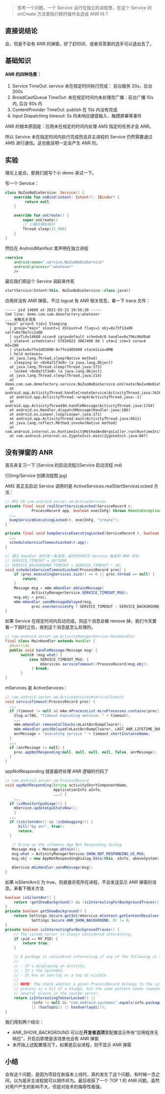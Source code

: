 > 思考一个问题，一个 Service 运行在独立的进程里，在这个 Service 的 onCreate 方法里执行耗时操作会造成 ANR 吗？

## 直接说结论

会，但是不会有 ANR 的弹窗。好了赶时间、或者背答案的选手可以退出去了。

## 基础知识

#### ANR 的四种场景：

1. Service TimeOut:  service 未在规定时间执行完成： 前台服务 20s，后台 200s
2. BroadCastQueue TimeOut: 未在规定时间内未处理完广播：前台广播 10s 内, 后台 60s 内
3. ContentProvider TimeOut:  publish 在 10s 内没有完成
4. Input Dispatching timeout:  5s 内未响应键盘输入、触摸屏幕等事件

 ANR 的根本原因是：应用未在规定的时间内处理 AMS 指定的任务才会 ANR。

所以 Service 未在指定时间内执行完成而且非主进程的 Service 仍然需要通过 AMS 进行通信。这也能说明一定会产生 ANR 的。

## 实验

理论上是会，那我们就写个小 demo 来试一下。

写一个 Service：

```kotlin
class NoZuoNoDieService: Service() {
    override fun onBind(intent: Intent?): IBinder? {
         return null
    }

    override fun onCreate() {
        super.onCreate()
        // 小睡会模拟耗时
        Thread.sleep(21_000)
    }
}
```

然后在 AndroidManifest 里声明在独立进程

```XML
<service
    android:name=".service.NoZuoNoDieService"
    android:process=":whatever"
    />
```

最后我们把这个 Service 调起来作死

```kotlin
startService(Intent(this, NoZuoNoDieService::class.java))
```

应用并没有 ANR 弹窗，不过 logcat 有 ANR 相关信息，看一下 trace 文件：

```log
----- pid 14608 at 2021-03-23 19:56:20 -----
Cmd line: demo.com.sam.demofactory:whatever
... 省略无关信息
"main" prio=5 tid=1 Sleeping
  | group="main" sCount=1 dsCount=0 flags=1 obj=0x73f13a80 self=0x78e7cc2a00
  | sysTid=14608 nice=0 cgrp=default sched=0/0 handle=0x796c96d9a8
  | state=S schedstat=( 57816925 3067496 80 ) utm=2 stm=3 core=4 HZ=100
  | stack=0x7fe1d03000-0x7fe1d05000 stackSize=8MB
  | held mutexes=
  at java.lang.Thread.sleep(Native method)
  - sleeping on <0x0a71f3e8> (a java.lang.Object)
  at java.lang.Thread.sleep(Thread.java:373)
  - locked <0x0a71f3e8> (a java.lang.Object)
  at java.lang.Thread.sleep(Thread.java:314)
  at demo.com.sam.demofactory.service.NoZuoNoDieService.onCreate(NoZuoNoDieService.kt:15)
  at android.app.ActivityThread.handleCreateService(ActivityThread.java:3426)
  at android.app.ActivityThread.-wrap4(ActivityThread.java:-1)
  at android.app.ActivityThread$H.handleMessage(ActivityThread.java:1744)
  at android.os.Handler.dispatchMessage(Handler.java:106)
  at android.os.Looper.loop(Looper.java:171)
  at android.app.ActivityThread.main(ActivityThread.java:6611)
  at java.lang.reflect.Method.invoke(Native method)
  at com.android.internal.os.RuntimeInit$MethodAndArgsCaller.run(RuntimeInit.java:438)
  at com.android.internal.os.ZygoteInit.main(ZygoteInit.java:807)
```

## 没有弹窗的 ANR

首先来复习一下 [Service 的启动流程](Service 启动流程.md)

![](img/Service 创建流程图.jpg)

AMS 真正去启动 Service 调用的是 ActiveServices.realStartServiceLocked 方法：

```JAVA
// API 29 com.android.server.am.ActiveServices 
private final void realStartServiceLocked(ServiceRecord r,
            ProcessRecord app, boolean execInFg) throws RemoteException {
  ...
  bumpServiceExecutingLocked(r, execInFg, "create");
}

private final void bumpServiceExecutingLocked(ServiceRecord r, boolean fg, String why) {
  ...
  scheduleServiceTimeoutLocked(r.app);  
}

// 通过 Handler 延时发一条消息，延时时间则为 Service 触发的 ANR 时长
// SERVICE_TIMEOUT = 20*1000
// SERVICE_BACKGROUND_TIMEOUT = SERVICE_TIMEOUT * 10;
void scheduleServiceTimeoutLocked(ProcessRecord proc) {
    if (proc.executingServices.size() == 0 || proc.thread == null) {
        return;
    }
    Message msg = mAm.mHandler.obtainMessage(
            ActivityManagerService.SERVICE_TIMEOUT_MSG);
    msg.obj = proc;
    mAm.mHandler.sendMessageDelayed(msg,
            proc.execServicesFg ? SERVICE_TIMEOUT : SERVICE_BACKGROUND_TIMEOUT);
}
```

如果 Service 在规定时间内启动完成，则这个消息会被 remove 掉，我们今天要看一下超时之后，收到这个消息是怎么处理的。

```JAVA
// com.android.server.am.ActivityManagerService.MainHandler
final class MainHandler extends Handler {
  @Override
  public void handleMessage(Message msg) {
       switch (msg.what) {
           case SERVICE_TIMEOUT_MSG: {
                mServices.serviceTimeout((ProcessRecord)msg.obj);
            } break;
       }
}
```

mServices 是 ActiveServices：

```JAVA
// com.android.server.am.ActiveServices#serviceTimeout
void serviceTimeout(ProcessRecord proc) {
  ...
  if (timeout != null && mAm.mProcessList.mLruProcesses.contains(proc)) {
    Slog.w(TAG, "Timeout executing service: " + timeout);
    ...
    mAm.mHandler.removeCallbacks(mLastAnrDumpClearer);
    mAm.mHandler.postDelayed(mLastAnrDumpClearer, LAST_ANR_LIFETIME_DURATION_MSECS);
    anrMessage = "executing service " + timeout.shortInstanceName;
  }   
  ...
  if (anrMessage != null) {
    proc.appNotResponding(null, null, null, null, false, anrMessage);
  }
}
```
appNotResponding 就是最终处理 ANR 逻辑的代码了
```JAVA
// com.android.server.am.ProcessRecord
void appNotResponding(String activityShortComponentName,
                      ApplicationInfo aInfo,
                      ...) {
	...
  if (isMonitorCpuUsage()) {
  	mService.updateCpuStatsNow();
	}
  ...
  if (isSilentAnr() && !isDebugging()) {
      kill("bg anr", true);
      return;
  }   
  
   // Bring up the infamous App Not Responding dialog
   Message msg = Message.obtain();
   msg.what = ActivityManagerService.SHOW_NOT_RESPONDING_UI_MSG;
   msg.obj = new AppNotRespondingDialog.Data(this, aInfo, aboveSystem);

   mService.mUiHandler.sendMessage(msg);
}
```

如果 isSilentAnr() 为 true，则直接杀死所在进程，不会发送显示 ANR 弹窗的消息。来看下相关方法

```JAVA
boolean isSilentAnr() {
    return !getShowBackground() && !isInterestingForBackgroundTraces();
}
private boolean getShowBackground() {
    return Settings.Secure.getInt(mService.mContext.getContentResolver(),
            Settings.Secure.ANR_SHOW_BACKGROUND, 0) != 0;
}
private boolean isInterestingForBackgroundTraces() {
    // The system_server is always considered interesting.
    if (pid == MY_PID) {
        return true;
    }

    // A package is considered interesting if any of the following is true :
    //
    // - It's displaying an activity.
    // - It's the SystemUI.
    // - It has an overlay or a top UI visible.
    //
    // NOTE: The check whether a given ProcessRecord belongs to the systemui
    // process is a bit of a kludge, but the same pattern seems repeated at
    // several places in the system server.
    return isInterestingToUserLocked() ||
            (info != null && "com.android.systemui".equals(info.packageName))
            || (hasTopUi() || hasOverlayUi());
}
```

我们得到两个结论：

- ANR_SHOW_BACKGROUND 可以在**开发者选项**里配置显示所有“应用程序无响应”，开启后即使是该场景也会有 ANR 弹窗
- 未开始上述配置情况下，如果是后台进程，则不显示 ANR 弹窗

## 小结

会有这个问题，是因为项目在新版本上线时，真的发生了这个问题。有时候一念之间，以为是非主进程就可以胡作非为。最后收获了一个 TOP 1 的 ANR 问题。虽然对用户产生的影响不大，但是对技术的侮辱性极强。
